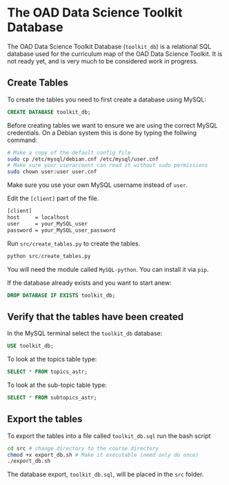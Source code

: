# The OAD Data Science Toolkit Database 

The OAD Data Science Toolkit Database (```toolkit_db```) is a relational SQL database used for the curriculum map of the OAD Data Science Toolkit. It is not ready yet, and is very much to be considered work in progress.

## Create Tables

To create the tables you need to first create a database using MySQL:

```SQL
CREATE DATABASE toolkit_db;
```

Before creating tables we want to ensure we are using the correct MySQL credentials. On a Debian system this is done by typing the follwing command:

```sh
# Make a copy of the default config file
sudo cp /etc/mysql/debian.cnf /etc/mysql/user.cnf
# Make sure your useraccount can read it without sudo permissions
sudo chown user:user user.cnf
```

Make sure you use your own MySQL username instead of ```user```.

Edit the ```[client]``` part of the file.

```sh
[client]
host     = localhost
user     = your_MySQL_user
password = your_MySQL_user_password
```

Run ```src/create_tables.py``` to create the tables.

```python
python src/create_tables.py
```

You will need the module called ```MySQL-python```. You can install it via ```pip```.

If the database already exists and you want to start anew:

```SQL
DROP DATABASE IF EXISTS toolkit_db;
```

## Verify that the tables have been created

In the MySQL terminal select the ```toolkit_db``` database:

```SQL
USE toolkit_db;
```

To look at the topics table type:
```SQL
SELECT * FROM topics_astr;
```

To look at the sub-topic table type:
```SQL
SELECT * FROM subtopics_astr;
```

## Export the tables

To export the tables into a file called ```toolkit_db.sql``` run the bash script

```sh
cd src # change directory to the course directory
chmod +x export_db.sh # Make it executable (need only do once)
./export_db.sh
```

The database export, ```toolkit_db.sql```, will be placed in the ```src``` folder.